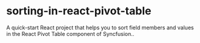 # sorting-in-react-pivot-table
A quick-start React project that helps you to sort field members and values in the React Pivot Table component of Syncfusion..
